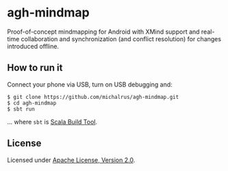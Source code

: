 agh-mindmap
===========

Proof-of-concept mindmapping for Android with XMind support and real-time collaboration and synchronization (and conflict resolution) for changes introduced offline.

How to run it
-------------

Connect your phone via USB, turn on USB debugging and:

    $ git clone https://github.com/michalrus/agh-mindmap.git
    $ cd agh-mindmap
    $ sbt run

... where `sbt` is [Scala Build Tool](http://www.scala-sbt.org/0.13.1/docs/Getting-Started/Setup.html).

License
-------

Licensed under [Apache License, Version 2.0](http://www.apache.org/licenses/LICENSE-2.0.html).
